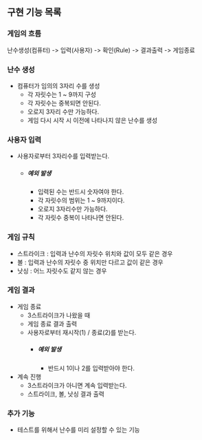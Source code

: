 ## 구현 기능 목록
### 게임의 흐름
난수생성(컴퓨터) -> 입력(사용자) -> 확인(Rule) -> 결과출력 -> 게임종료

### 난수 생성

- 컴퓨터가 임의의 3자리 수를 생성
  - 각 자릿수는 1 ~ 9까지 구성
  - 각 자릿수는 중복되면 안된다.
  - 오로지 3자리 수만 가능하다.
  - 게임 다시 시작 시 이전에 나타나지 않은 난수를 생성

### 사용자 입력

- 사용자로부터 3자리수를 입력받는다.
  - ##### 예외 발생
    - 입력된 수는 반드시 숫자여야 한다.
    - 각 자릿수의 범위는 1 ~ 9까지이다.
    - 오로지 3자리수만 가능하다.
    - 각 자릿수 중복이 나타나면 안된다.

### 게임 규칙

- 스트라이크 : 입력과 난수의 자릿수 위치와 값이 모두 같은 경우
- 볼 : 입력과 난수의 자릿수 중 위치만 다르고 값이 같은 경우
- 낫싱 : 어느 자릿수도 같지 않는 경우

### 게임 결과

- 게임 종료
  - 3스트라이크가 나왔을 때
  - 게임 종료 결과 출력
  - 사용자로부터 재시작(1) / 종료(2)를 받는다.
    - ##### 예외 발생
      - 반드시 1이나 2를 입력받아야 한다.
- 계속 진행
  - 3스트라이크가 아니면 계속 입력받는다.
  - 스트라이크, 볼, 낫싱 결과 출력

### 추가 기능
- 테스트를 위해서 난수를 미리 설정할 수 있는 기능
